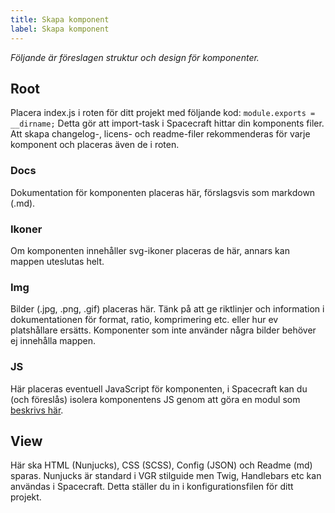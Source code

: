 ```yaml
---
title: Skapa komponent
label: Skapa komponent
---
```


_Följande är föreslagen struktur och design för komponenter._

## Root

Placera index.js i roten för ditt projekt med följande kod: `module.exports = __dirname;` Detta gör att import-task i Spacecraft hittar din komponents filer. Att skapa changelog-, licens- och readme-filer rekommenderas för varje komponent och placeras även de i roten.

### Docs

Dokumentation för komponenten placeras här, förslagsvis som markdown (.md).

### Ikoner

Om komponenten innehåller svg-ikoner placeras de här, annars kan mappen uteslutas helt.

### Img

Bilder (.jpg, .png, .gif) placeras här. Tänk på att ge riktlinjer och information i dokumentationen för format, ratio, komprimering etc. eller hur ev platshållare ersätts. Komponenter som inte använder några bilder behöver ej innehålla mappen.

### JS

Här placeras eventuell JavaScript för komponenten, i Spacecraft kan du (och föreslås) isolera komponentens JS genom att göra en modul som [beskrivs här](https://github.com/pedric/spacecraft-starterkit#javascript).

## View

Här ska HTML (Nunjucks), CSS (SCSS), Config (JSON) och Readme (md) sparas. Nunjucks är standard i VGR stilguide men Twig, Handlebars etc kan användas i Spacecraft. Detta ställer du in i konfigurationsfilen för ditt projekt.
